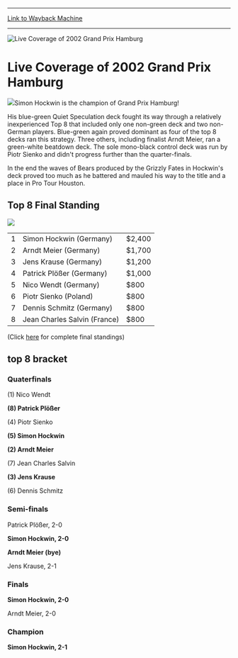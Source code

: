 
---
[Link to Wayback Machine](https://web.archive.org/web/20160303194002/http://magic.wizards.com/en/events/coverage/gpham02)

[_metadata_:description]:- "Simon Hockwin is the champion of Grand Prix Hamburg!"
[_metadata_:generator]:- "Drupal 7 (http://drupal.org)"
[_metadata_:node]:- "775991"
[_metadata_:source]:- "div-block-system-main"
[_metadata_:title]:- "Live Coverage of 2002 Grand Prix Hamburg"
[_metadata_:wayback_capture_timestamp]:- "2016-03-03 19:40:02"
[_metadata_:wayback_raw_url]:- "https://web.archive.org/web/20160303194002id_/http://magic.wizards.com/en/events/coverage/gpham02"
[_metadata_:wayback_url]:- "http://magic.wizards.com/en/events/coverage/gpham02"
---







![Live Coverage of 2002 Grand Prix Hamburg](https://media.magic.wizards.com/images/banner/large_1_4.jpg)





Live Coverage of 2002 Grand Prix Hamburg
========================================












![](https://media.magic.wizards.com/image_legacy_migration/sideboard/images/gpham02/998.jpg)Simon Hockwin is the champion of Grand Prix Hamburg!


His blue-green Quiet Speculation deck fought its way through a relatively inexperienced Top 8 that included only one non-green deck and two non-German players. Blue-green again proved dominant as four of the top 8 decks ran this strategy. Three others, including finalist Arndt Meier, ran a green-white beatdown deck. The sole mono-black control deck was run by Piotr Sienko and didn't progress further than the quarter-finals.


In the end the waves of Bears produced by the Grizzly Fates in Hockwin's deck proved too much as he battered and mauled his way to the title and a place in Pro Tour Houston.


Top 8 Final Standing
--------------------


![](https://media.magic.wizards.com/image_legacy_migration/sideboard/images/gpham02/a857.jpg)


|  |  |  |
| --- | --- | --- |
| 1 | Simon Hockwin (Germany) | $2,400 |
| 2 | Arndt Meier (Germany) | $1,700 |
| 3 | Jens Krause (Germany) | $1,200 |
| 4 | Patrick Plößer (Germany) | $1,000 |
| 5 | Nico Wendt (Germany) | $800 |
| 6 | Piotr Sienko (Poland) | $800 |
| 7 | Dennis Schmitz (Germany) | $800 |
| 8 | Jean Charles Salvin (France) | $800 |

(Click [here](/en/articles/archive/event-coverage/final-standings-2002-09-29) for complete final standings)


top 8 bracket
-------------





### Quaterfinals





(1) Nico Wendt




**(8) Patrick Plößer**






(4) Piotr Sienko




**(5) Simon Hockwin**






**(2) Arndt Meier**




(7) Jean Charles Salvin






**(3) Jens Krause**




(6) Dennis Schmitz







### Semi-finals





Patrick Plößer, 2-0




**Simon Hockwin, 2-0**






**Arndt Meier (bye)**




Jens Krause, 2-1







### Finals





**Simon Hockwin, 2-0**




Arndt Meier, 2-0







### Champion





**Simon Hockwin, 2-1**








  

 

